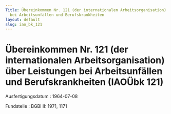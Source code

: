 ```yaml
---
Title: Übereinkommen Nr. 121 (der internationalen Arbeitsorganisation) über Leistungen
  bei Arbeitsunfällen und Berufskrankheiten
layout: default
slug: iao_bk_121
---
```


# Übereinkommen Nr. 121 (der internationalen Arbeitsorganisation) über Leistungen bei Arbeitsunfällen und Berufskrankheiten (IAOÜbk 121)

Ausfertigungsdatum
:   1964-07-08

Fundstelle
:   BGBl II: 1971, 1171

